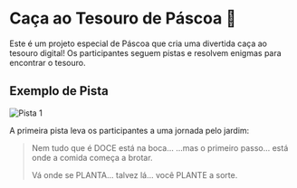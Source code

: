 # Caça ao Tesouro de Páscoa 🐰

Este é um projeto especial de Páscoa que cria uma divertida caça ao tesouro digital! Os participantes seguem pistas e resolvem enigmas para encontrar o tesouro.

## Exemplo de Pista

![Pista 1](pista_1.PNG)

A primeira pista leva os participantes a uma jornada pelo jardim:

> Nem tudo que é DOCE está na boca...
> ...mas o primeiro passo...
> está onde a comida começa a brotar.
> 
> Vá onde se PLANTA...
> talvez lá... você PLANTE a sorte.
